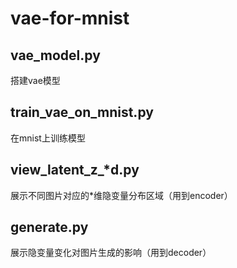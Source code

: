 # vae-for-mnist

## vae_model.py
搭建vae模型

## train_vae_on_mnist.py
在mnist上训练模型

## view_latent_z_*d.py
展示不同图片对应的*维隐变量分布区域（用到encoder）

## generate.py
展示隐变量变化对图片生成的影响（用到decoder）
